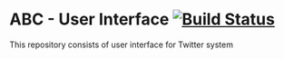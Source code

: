 # ABC - User Interface [![Build Status](http://149.165.156.122:8080/buildStatus/icon?job=ABC-multibranch/develop-web-ui)](http://149.165.156.122:8080/job/ABC-multibranch/job/develop-web-ui/)

This repository consists of user interface for Twitter system
